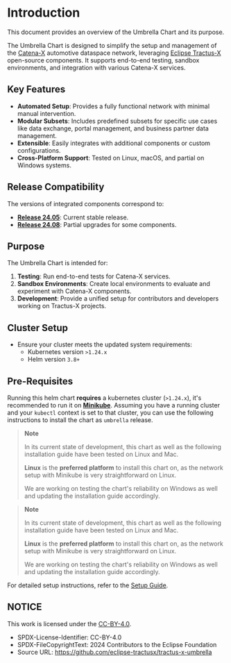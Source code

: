 # Introduction

This document provides an overview of the Umbrella Chart and its purpose.

The Umbrella Chart is designed to simplify the setup and management of the [Catena-X](https://catena-x.net/en/) automotive dataspace network, leveraging [Eclipse Tractus-X](https://projects.eclipse.org/projects/automotive.tractusx) open-source components. It supports end-to-end testing, sandbox environments, and integration with various Catena-X services.

## Key Features
- **Automated Setup**: Provides a fully functional network with minimal manual intervention.
- **Modular Subsets**: Includes predefined subsets for specific use cases like data exchange, portal management, and business partner data management.
- **Extensible**: Easily integrates with additional components or custom configurations.
- **Cross-Platform Support**: Tested on Linux, macOS, and partial on Windows systems.

## Release Compatibility
The versions of integrated components correspond to:
- **[Release 24.05](https://github.com/eclipse-tractusx/tractus-x-release/blob/24.05/CHANGELOG.md#2405---2024-05-29)**: Current stable release.
- **[Release 24.08](https://github.com/eclipse-tractusx/tractus-x-release/blob/24.08/CHANGELOG.md#2408---2024-08-05)**: Partial upgrades for some components.

## Purpose
The Umbrella Chart is intended for:
1. **Testing**: Run end-to-end tests for Catena-X services.
2. **Sandbox Environments**: Create local environments to evaluate and experiment with Catena-X components.
3. **Development**: Provide a unified setup for contributors and developers working on Tractus-X projects.

## Cluster Setup
- Ensure your cluster meets the updated system requirements:
    - Kubernetes version `>1.24.x`
    - Helm version `3.8+`

## Pre-Requisites

Running this helm chart **requires** a kubernetes cluster (`>1.24.x`), it's recommended to run it on [**Minikube**](https://minikube.sigs.k8s.io/docs/start/).
Assuming you have a running cluster and your `kubectl` context is set to that cluster, you can use the following instructions to install the chart as `umbrella` release.

> **Note**
>
> In its current state of development, this chart as well as the following installation guide have been tested on Linux and Mac.
>
> **Linux** is the **preferred platform** to install this chart on, as the network setup with Minikube is very straightforward on Linux.
>
> We are working on testing the chart's reliability on Windows as well and updating the installation guide accordingly.

> **Note**
>
> In its current state of development, this chart as well as the following installation guide have been tested on Linux and Mac.
>
> **Linux** is the **preferred platform** to install this chart on, as the network setup with Minikube is very straightforward on Linux.
>
> We are working on testing the chart's reliability on Windows as well and updating the installation guide accordingly.

For detailed setup instructions, refer to the [Setup Guide](setup/cluster-setup.md).

## NOTICE

This work is licensed under the [CC-BY-4.0](https://www.apache.org/licenses/LICENSE-2.0).

* SPDX-License-Identifier: CC-BY-4.0
* SPDX-FileCopyrightText: 2024 Contributors to the Eclipse Foundation
* Source URL: <https://github.com/eclipse-tractusx/tractus-x-umbrella>
